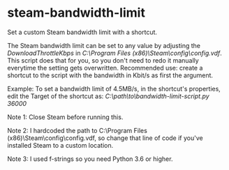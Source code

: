 # steam-bandwidth-limit
Set a custom Steam bandwidth limit with a shortcut.

The Steam bandwidth limit can be set to any value by adjusting the *DownloadThrottleKbps* in *C:\Program Files (x86)\Steam\config\config.vdf*. This script does that for you, so you don't need to redo it manually everytime the setting gets overwritten. Recommended use: create a shortcut to the script with the bandwidth in Kbit/s as first the argument.

Example: To set a bandwidth limit of 4.5MB/s, in the shortcut's properties, edit the Target of the shortcut as: *C:\path\to\bandwidth-limit-script.py 36000*

Note 1: Close Steam before running this.

Note 2: I hardcoded the path to C:\Program Files (x86)\Steam\config\config.vdf, so change that line of code if you've installed Steam to a custom location.

Note 3: I used f-strings so you need Python 3.6 or higher.
